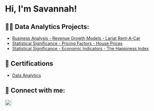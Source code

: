 <h1>Hi, I'm Savannah! </h1>

<h2>👩‍💻 Data Analytics Projects:</h2>

- [Business Analysis - Revenue Growth Models - Lariat Rent-A-Car](https://github.com/ssexton826/RevenueGrowthModels)
- [Statistical Significance - Pricing Factors -  House Prices](https://github.com/joshmadakor1/Algorithms-Practice)
- [Statistical Significance - Economic Indicators -  The Happiness Index](https://github.com/joshmadakor1/Algorithms-Practice)

<h2>📄 Certifications </h2>

- [Data Analytics](https://github.com/joshmadakor1/Algorithms-Practice)


<h2> 🤳 Connect with me:</h2>

[<img align="left" alt="SavannahSexton | LinkedIn" width="22px" src="https://cdn.jsdelivr.net/npm/simple-icons@v3/icons/linkedin.svg" />][linkedin]


[linkedin]: https://www.linkedin.com/in/savannah-j-sexton/
<!--
**joshmadakor1/joshmadakor1** is a ✨ _special_ ✨ repository because its `README.md` (this file) appears on your GitHub profile.

Here are some ideas to get you started:

- 🔭 I’m currently working on ...
- 🌱 I’m currently learning ...
- 👯 I’m looking to collaborate on ...
- 🤔 I’m looking for help with ...
- 💬 Ask me about ...
- 📫 How to reach me: ...
- 😄 Pronouns: ...
- ⚡ Fun fact: ...
-->
